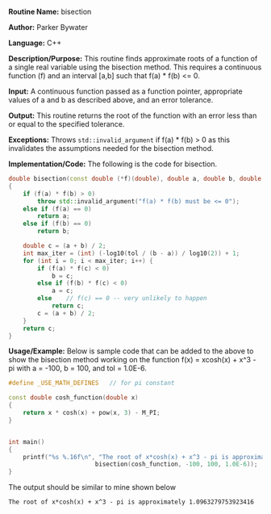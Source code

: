 **Routine Name:** bisection 

**Author:** Parker Bywater

**Language:** C++ 

**Description/Purpose:** This routine finds approximate roots of a function of a single real variable using the bisection method. This requires a continuous function (f) and an interval [a,b] such that f(a) \* f(b) <= 0.  

**Input:** A continuous function passed as a function pointer, appropriate values of a and b as described above, and an error tolerance. 

**Output:** This routine returns the root of the function with an error less than or equal to the specified tolerance. 

**Exceptions:** Throws `std::invalid_argument` if f(a) * f(b) > 0 as this invalidates the assumptions needed for the bisection method.  

**Implementation/Code:** The following is the code for bisection. 
   
```C++ 
double bisection(const double (*f)(double), double a, double b, double tol) 
{
    if (f(a) * f(b) > 0) 
        throw std::invalid_argument("f(a) * f(b) must be <= 0");
    else if (f(a) == 0) 
        return a; 
    else if (f(b) == 0)
        return b;

    double c = (a + b) / 2;
    int max_iter = (int) (-log10(tol / (b - a)) / log10(2)) + 1; 
    for (int i = 0; i < max_iter; i++) { 
        if (f(a) * f(c) < 0)
            b = c;
        else if (f(b) * f(c) < 0)
            a = c; 
        else    // f(c) == 0 -- very unlikely to happen
            return c;
        c = (a + b) / 2; 
    }
    return c; 
}
```

**Usage/Example:** Below is sample code that can be added to the above to show the bisection method working on the function f(x) = xcosh(x) + x^3 - pi with a = -100, b = 100, and tol = 1.0E-6.  
    
```C++
#define _USE_MATH_DEFINES   // for pi constant

const double cosh_function(double x) 
{
    return x * cosh(x) + pow(x, 3) - M_PI; 
}


int main()
{ 
    printf("%s %.16f\n", "The root of x*cosh(x) + x^3 - pi is approximately", 
                        bisection(cosh_function, -100, 100, 1.0E-6));
}
```
The output should be similar to mine shown below
    
    The root of x*cosh(x) + x^3 - pi is approximately 1.0963279753923416

